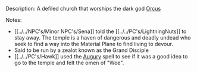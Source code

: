 Description: A defiled church that worships the dark god [Orcus](https://forgottenrealms.fandom.com/wiki/Orcus)

Notes:
- [[../../NPC's/Minor NPC's/Sena]] told the [[../../PC's/LightningNuts]] to stay away. The temple is a haven of dangerous and deadly undead who seek to find a way into the Material Plane to find living to devour. 
- Said to be run by a zealot known as the Grand Disciple
- [[../../PC's/Hawk]] used the [Augury](https://www.dndbeyond.com/spells/2618882-augury) spell to see if it was a good idea to go to the temple and felt the omen of "Woe".